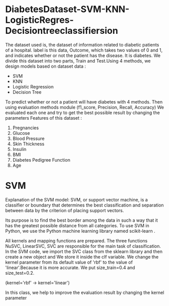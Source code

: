 # DiabetesDataset-SVM-KNN-LogisticRegres-Decisiontreeclassifiersion
The dataset used is, the dataset of information related to diabetic patients of a hospital. label is this data,
Outcome, which takes two values of 0 and 1, and indicates whether or not the patient has the disease.
It is diabetes. We divide this dataset into two parts, Train and Test.Using 4 methods, we design models based on dataset data :
- SVM
- KNN
- Logistic Regression 
- Decision Tree


To predict whether or not a patient will have diabetes with 4 methods. Then using evaluation methods module (f1_score, Precision, Recall, Accuracy) We evaluated each one and try to get the best possible result by changing the parameters 
Features of this dataset :
1. Pregnancies
2. Glucose 
3. Blood Pressure
4. Skin Thickness
5. Insulin
6. BMI 
7. Diabetes Pedigree Function 
8. Age

# SVM
Explanation of the SVM model:
SVM, or support vector machine, is a classifier or boundary that determines the best classification and separation between data by the criterion of placing support vectors.

Its purpose is to find the best border among the data in such a way that it has the greatest possible distance from all categories.
To use SVM in Python, we use the Python machine learning library named scikit-learn .

All kernels and mapping functions are prepared. The three functions NuSVC, LinearSVC, SVC are responsible for the main task of classification.
In the SVM code, we import the SVC class from the sklearn library and then create a new object and We store it inside the clf variable. We change the kernel parameter from its default value of 'rbf' to the value of 'linear'.Because it is more accurate. We put size_train=0.4 and size_test=0.2.

(kernel='rbf' → kernel='linear')

In this class, we help to improve the evaluation result by changing the kernel parameter



